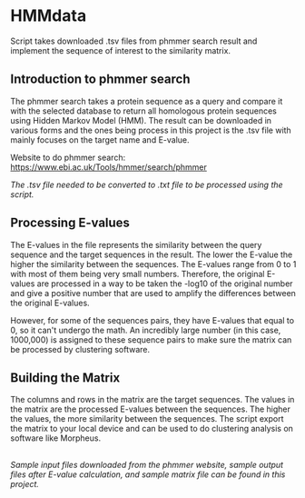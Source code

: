 # HMMdata
Script takes downloaded .tsv files from phmmer search result and implement the sequence of interest to the similarity matrix.

## Introduction to phmmer search 

The phmmer search takes a protein sequence as a query and compare it with the selected database to return all homologous protein 
sequences using Hidden Markov Model (HMM). The result can be downloaded in various forms and the ones being process in this
project is the .tsv file with mainly focuses on the target name and E-value. 

Website to do phmmer search: <https://www.ebi.ac.uk/Tools/hmmer/search/phmmer>


*The .tsv file needed to be converted to .txt file to be processed using the script.*



## Processing E-values

The E-values in the file represents the similarity between the query sequence and the target sequences in the result. The lower
the E-value the higher the similarity between the sequences. The E-values range from 0 to 1 with most of them being very small 
numbers. Therefore, the original E-values are processed in a way to be taken the -log10 of the original number and give a positive
number that are used to amplify the differences between the original E-values. 

However, for some of the sequences pairs, they have E-values 
that equal to 0, so it can't undergo the math. An incredibly large number (in this case, 1000,000) is assigned to these sequence pairs
to make sure the matrix can be processed by clustering software.


## Building the Matrix

The columns and rows in the matrix are the target sequences. The values in the matrix are the processed E-values between the sequences. 
The higher the values, the more similarity between the sequences. The script export the matrix to your local device and can be used
to do clustering analysis on software like Morpheus.






## 
*Sample input files downloaded from the phmmer website, sample output files after E-value calculation, and sample matrix file can be found in this project.*
